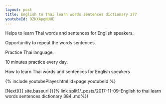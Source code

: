 ```yaml
---
layout: post
title: English to Thai learn words sentences dictionary 277 
youtubeId: 9ZKXApgNUUE
---
```

 
 
Helps to learn Thai words and sentences for English speakers.

Opportunitiy to repeat the words sentences. 

Practice Thai language. 
 
10 minutes practice every day. 
 
How to learn Thai words and sentences for English speakers 
 
{% include youtubePlayer.html id=page.youtubeId %}
 
 
[Next]({{ site.baseurl }}{% link  split1/_posts/2017-11-09-English to thai learn words sentences dictionary 384 .md%})
 
